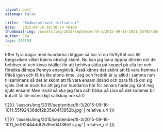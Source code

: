 ```yaml
---
layout: post
sitemap: false

title:  "Småbarnslivet fortsätter"
date:   2015-09-16 10:20:54 +0100
thumbnail-img: /assets/img/2015/september/8-3/2015-09-16-1011_55f92436ddf2b35e04f3952b.jpg
author: Eva
tags: [2015]
---
```


Efter fyra dagar med hundarna i läggan så har vi nu förflyttat oss till bergsviken vilket känns otroligt skönt. Nu kan jag bara öppna dörren när de behöver ut och kissa istället för att behöva sätta på koppel på alla tre och försöka dämpa Pennys energinivå. Åsså känns det skönt att få vara hemma i Piteå igen och få ha lite alone-time. Jag och fredrik är ju alltid i samma rum tillsammans så det är skönt att få vara ensam ibland och bara få rå om sig själv. Det är dock tur att jag har hundarna här för annars hade jag känt mig sjukt ensam! Men ikväll så ska jag fara och hälsa på Lisa så det kommer bli kul att få lite mänskligt sällskap också:D

![]({{ '/assets/img/2015/september/8-3/2015-09-16-1011_55f92436ddf2b35e04f3952b.jpg'  | relative_url }})

![]({{ '/assets/img/2015/september/8-3/2015-09-16-1011_55f92444ddf2b35e04f3952c.jpg'  | relative_url }})

